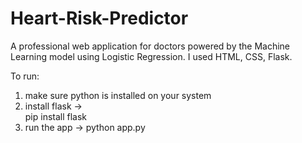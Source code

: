 # Heart-Risk-Predictor
A professional web application for doctors powered by the Machine Learning model using Logistic Regression. I used HTML, CSS, Flask.

To run:
1. make sure python is installed on your system
2. install flask ->  
   pip install flask
3. run the app -> 
   python app.py
